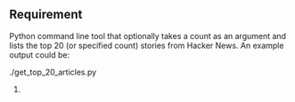 ## Requirement

Python command line tool that optionally takes a count as an argument and lists the top 20 (or specified count) stories from Hacker News. An example output could be:

./get_top_20_articles.py
 1. <title 1> <url 1>
 2. <title 2> <url 2>  
 ......
 20. <title 20> <url 20>

## Usage  
```python3 get_top_20_articles.py```

## CLI Help  
```
python3 get_top_20_articles.py --help
usage: get_top_20_articles.py [-h] [-c COUNT]

Tool to get the top 20 stories from Hacker News.

optional arguments:
  -h, --help            show this help message and exit
  -c COUNT, --count COUNT
                        Number of top stories to fetch from Hacker News. (default: 20)
```
## Sample Outputs  
```
python3 get_top_20_articles.py -c 7
No.       Title                                             URL
--        -----                                             ---
1         What to do when you 've ruined your life          https://www.bigfeels.club/public-articles/what-to-do-when-youve-ruined-your-life
2         Direct Memory Access computing machine RP2040     https://people.ece.cornell.edu/land/courses/ece4760/RP2040/C_SDK_DMA_machine/DMA_machine_rp2040.html
3         A Dump of the Raw Stadia Controller BT Firmware   https://github.com/Scyne/stadiaRawBtFw
4         An unexpected benefit of unit tests               https://matthewc.dev/musings/unit-tests/
5         GNU Octave                                        https://octave.org/index
6         A page with no code                               https://danq.me/2023/01/11/nocode/
7         Capital One axes 1k tech roles                    https://www.theregister.com/2023/01/20/capital_one/
```

## Notes
* pylint and autopep8 were used for code analysis and formatting
* Code was written based on KISS principle. It should be modularized if new features are added
* Placeholder files and directories were created for tests, exceptions and packaging. They can be filled with relevant data if required